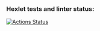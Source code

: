 ### Hexlet tests and linter status:
[![Actions Status](https://github.com/vl-gush/python-project-50/workflows/hexlet-check/badge.svg)](https://github.com/vl-gush/python-project-50/actions)